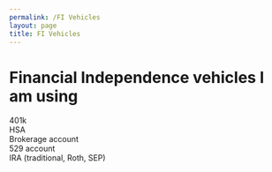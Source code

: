 ```yaml
---
permalink: /FI Vehicles
layout: page
title: FI Vehicles
---
```


# Financial Independence vehicles I am using

401k
<br>
HSA
<br>
Brokerage account
<br>
529 account
<br>
IRA (traditional, Roth, SEP)
